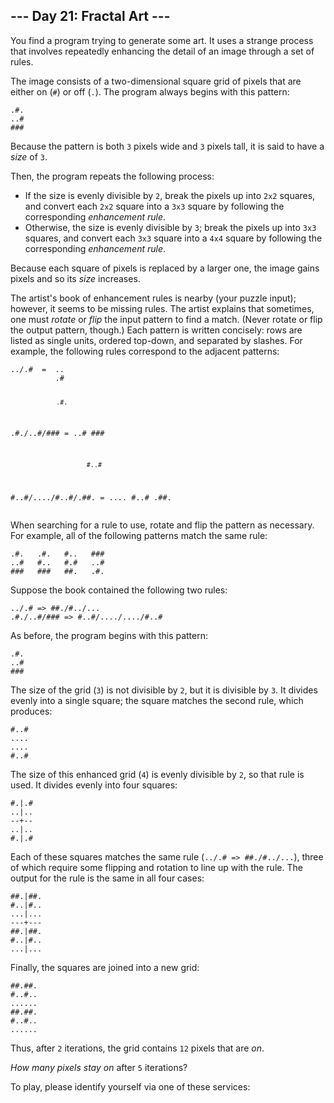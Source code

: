 <article class="day-desc"><h2>--- Day 21: Fractal Art ---</h2><p>You find a program trying to generate some art. It uses a strange process that involves <span title="This technique is also often used on TV.">repeatedly enhancing</span> the detail of an image through a set of rules.</p>
<p>The image consists of a two-dimensional square grid of pixels that are either on (<code>#</code>) or off (<code>.</code>). The program always begins with this pattern:</p>
<pre><code>.#.
..#
###
</code></pre>
<p>Because the pattern is both <code>3</code> pixels wide and <code>3</code> pixels tall, it is said to have a <em>size</em> of <code>3</code>.</p>
<p>Then, the program repeats the following process:</p>
<ul>
<li>If the size is evenly divisible by <code>2</code>, break the pixels up into <code>2x2</code> squares, and convert each <code>2x2</code> square into a <code>3x3</code> square by following the corresponding <em>enhancement rule</em>.</li>
<li>Otherwise, the size is evenly divisible by <code>3</code>; break the pixels up into <code>3x3</code> squares, and convert each <code>3x3</code> square into a <code>4x4</code> square by following the corresponding <em>enhancement rule</em>.</li>
</ul>
<p>Because each square of pixels is replaced by a larger one, the image gains pixels and so its <em>size</em> increases.</p>
<p>The artist's book of enhancement rules is nearby (your puzzle input); however, it seems to be missing rules.  The artist explains that sometimes, one must <em>rotate</em> or <em>flip</em> the input pattern to find a match. (Never rotate or flip the output pattern, though.) Each pattern is written concisely: rows are listed as single units, ordered top-down, and separated by slashes. For example, the following rules correspond to the adjacent patterns:</p>
<pre><code>../.#  =  ..
          .#

                .#.
.#./..#/###  =  ..#
                ###

                        #..#
#..#/..../#..#/.##.  =  ....
                        #..#
                        .##.
</code></pre>
<p>When searching for a rule to use, rotate and flip the pattern as necessary.  For example, all of the following patterns match the same rule:</p>
<pre><code>.#.   .#.   #..   ###
..#   #..   #.#   ..#
###   ###   ##.   .#.
</code></pre>
<p>Suppose the book contained the following two rules:</p>
<pre><code>../.# => ##./#../...
.#./..#/### => #..#/..../..../#..#
</code></pre>
<p>As before, the program begins with this pattern:</p>
<pre><code>.#.
..#
###
</code></pre>
<p>The size of the grid (<code>3</code>) is not divisible by <code>2</code>, but it is divisible by <code>3</code>. It divides evenly into a single square; the square matches the second rule, which produces:</p>
<pre><code>#..#
....
....
#..#
</code></pre>
<p>The size of this enhanced grid (<code>4</code>) is evenly divisible by <code>2</code>, so that rule is used. It divides evenly into four squares:</p>
<pre><code>#.|.#
..|..
--+--
..|..
#.|.#
</code></pre>
<p>Each of these squares matches the same rule (<code>../.# => ##./#../...</code>), three of which require some flipping and rotation to line up with the rule. The output for the rule is the same in all four cases:</p>
<pre><code>##.|##.
#..|#..
...|...
---+---
##.|##.
#..|#..
...|...
</code></pre>
<p>Finally, the squares are joined into a new grid:</p>
<pre><code>##.##.
#..#..
......
##.##.
#..#..
......
</code></pre>
<p>Thus, after <code>2</code> iterations, the grid contains <code>12</code> pixels that are <em>on</em>.</p>
<p><em>How many pixels stay on</em> after <code>5</code> iterations?</p>
</article>
<p>To play, please identify yourself via one of these services:</p>
